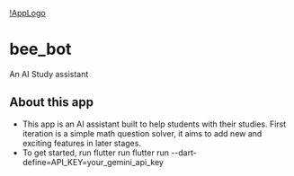 [!AppLogo](app_logo.png)
# bee_bot

An AI Study assistant

## About this app

- This app is an AI assistant built to help students with their studies. First iteration is a simple math question solver, it aims to add new and exciting features in later stages.
- To get started, run flutter run flutter run --dart-define=API_KEY=your_gemini_api_key
